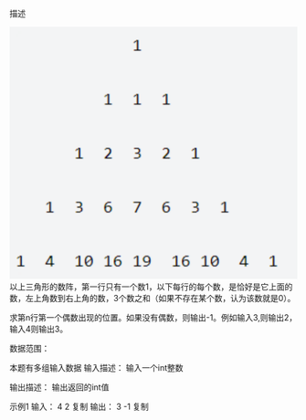 描述

![](./img.png)
以上三角形的数阵，第一行只有一个数1，以下每行的每个数，是恰好是它上面的数，左上角数到右上角的数，3个数之和（如果不存在某个数，认为该数就是0）。

求第n行第一个偶数出现的位置。如果没有偶数，则输出-1。例如输入3,则输出2，输入4则输出3。

数据范围： 

本题有多组输入数据
输入描述：
输入一个int整数

输出描述：
输出返回的int值

示例1
输入：
4
2
复制
输出：
3
-1
复制